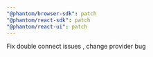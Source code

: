 ```yaml
---
"@phantom/browser-sdk": patch
"@phantom/react-sdk": patch
"@phantom/react-ui": patch
---
```


Fix double connect issues , change provider bug

